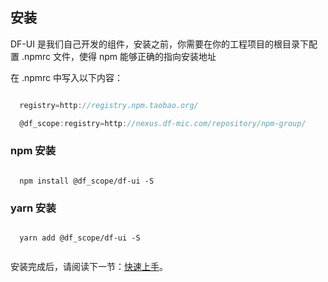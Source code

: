 ## 安装
DF-UI 是我们自己开发的组件，安装之前，你需要在你的工程项目的根目录下配置 .npmrc 文件，使得 npm 能够正确的指向安装地址  

在 .npmrc 中写入以下内容：

```javascript

  registry=http://registry.npm.taobao.org/

  @df_scope:registry=http://nexus.df-mic.com/repository/npm-group/

```


### npm 安装

```shell

  npm install @df_scope/df-ui -S

```
### yarn 安装

```shell

  yarn add @df_scope/df-ui -S
  
```

安装完成后，请阅读下一节：[快速上手](/#/component/quickstart)。

